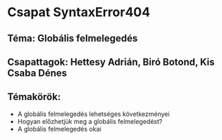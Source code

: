 # Csapat SyntaxError404
## Téma: Globális felmelegedés
## Csapattagok: Hettesy Adrián, Biró Botond, Kis Csaba Dénes
## Témakörök:
- A globális felmelegedés lehetséges következményei
- Hogyan előzhetjük meg a globális felmelegedést?
- A globális felmelegedés okai
